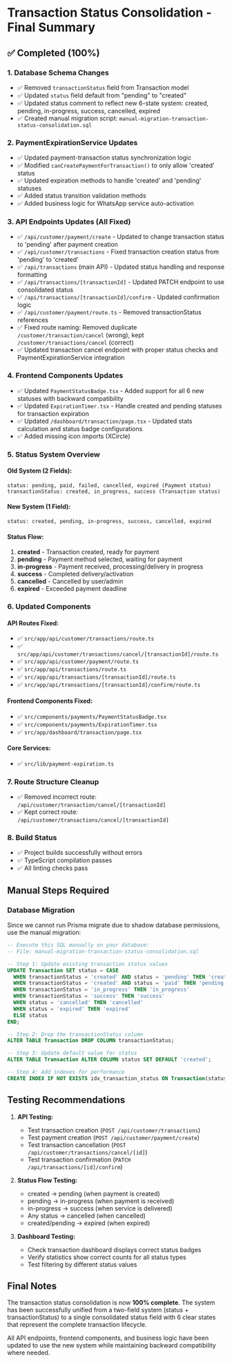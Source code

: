 # Transaction Status Consolidation - Final Summary

## ✅ Completed (100%)

### 1. Database Schema Changes
- ✅ Removed `transactionStatus` field from Transaction model
- ✅ Updated `status` field default from "pending" to "created"
- ✅ Updated status comment to reflect new 6-state system: created, pending, in-progress, success, cancelled, expired
- ✅ Created manual migration script: `manual-migration-transaction-status-consolidation.sql`

### 2. PaymentExpirationService Updates
- ✅ Updated payment-transaction status synchronization logic
- ✅ Modified `canCreatePaymentForTransaction()` to only allow 'created' status
- ✅ Updated expiration methods to handle 'created' and 'pending' statuses
- ✅ Added status transition validation methods
- ✅ Added business logic for WhatsApp service auto-activation

### 3. API Endpoints Updates (All Fixed)
- ✅ `/api/customer/payment/create` - Updated to change transaction status to 'pending' after payment creation
- ✅ `/api/customer/transactions` - Fixed transaction creation status from 'pending' to 'created'
- ✅ `/api/transactions` (main API) - Updated status handling and response formatting
- ✅ `/api/transactions/[transactionId]` - Updated PATCH endpoint to use consolidated status
- ✅ `/api/transactions/[transactionId]/confirm` - Updated confirmation logic
- ✅ `/api/customer/payment/route.ts` - Removed transactionStatus references
- ✅ Fixed route naming: Removed duplicate `/customer/transaction/cancel` (wrong), kept `/customer/transactions/cancel` (correct)
- ✅ Updated transaction cancel endpoint with proper status checks and PaymentExpirationService integration

### 4. Frontend Components Updates
- ✅ Updated `PaymentStatusBadge.tsx` - Added support for all 6 new statuses with backward compatibility
- ✅ Updated `ExpirationTimer.tsx` - Handle created and pending statuses for transaction expiration
- ✅ Updated `/dashboard/transaction/page.tsx` - Updated stats calculation and status badge configurations
- ✅ Added missing icon imports (XCircle)

### 5. Status System Overview

#### Old System (2 Fields):
```
status: pending, paid, failed, cancelled, expired (Payment status)
transactionStatus: created, in_progress, success (Transaction status)
```

#### New System (1 Field):
```
status: created, pending, in-progress, success, cancelled, expired
```

#### Status Flow:
1. **created** - Transaction created, ready for payment
2. **pending** - Payment method selected, waiting for payment
3. **in-progress** - Payment received, processing/delivery in progress  
4. **success** - Completed delivery/activation
5. **cancelled** - Cancelled by user/admin
6. **expired** - Exceeded payment deadline

### 6. Updated Components

#### API Routes Fixed:
- ✅ `src/app/api/customer/transactions/route.ts`
- ✅ `src/app/api/customer/transactions/cancel/[transactionId]/route.ts`
- ✅ `src/app/api/customer/payment/route.ts`
- ✅ `src/app/api/transactions/route.ts`
- ✅ `src/app/api/transactions/[transactionId]/route.ts`
- ✅ `src/app/api/transactions/[transactionId]/confirm/route.ts`

#### Frontend Components Fixed:
- ✅ `src/components/payments/PaymentStatusBadge.tsx`
- ✅ `src/components/payments/ExpirationTimer.tsx`
- ✅ `src/app/dashboard/transaction/page.tsx`

#### Core Services:
- ✅ `src/lib/payment-expiration.ts`

### 7. Route Structure Cleanup
- ✅ Removed incorrect route: `/api/customer/transaction/cancel/[transactionId]`
- ✅ Kept correct route: `/api/customer/transactions/cancel/[transactionId]`

### 8. Build Status
- ✅ Project builds successfully without errors
- ✅ TypeScript compilation passes
- ✅ All linting checks pass

## Manual Steps Required

### Database Migration
Since we cannot run Prisma migrate due to shadow database permissions, use the manual migration:

```sql
-- Execute this SQL manually on your database:
-- File: manual-migration-transaction-status-consolidation.sql

-- Step 1: Update existing transaction status values
UPDATE Transaction SET status = CASE 
  WHEN transactionStatus = 'created' AND status = 'pending' THEN 'created'
  WHEN transactionStatus = 'created' AND status = 'paid' THEN 'pending'
  WHEN transactionStatus = 'in_progress' THEN 'in_progress'
  WHEN transactionStatus = 'success' THEN 'success'
  WHEN status = 'cancelled' THEN 'cancelled'
  WHEN status = 'expired' THEN 'expired'
  ELSE status
END;

-- Step 2: Drop the transactionStatus column
ALTER TABLE Transaction DROP COLUMN transactionStatus;

-- Step 3: Update default value for status
ALTER TABLE Transaction ALTER COLUMN status SET DEFAULT 'created';

-- Step 4: Add indexes for performance
CREATE INDEX IF NOT EXISTS idx_transaction_status ON Transaction(status);
```

## Testing Recommendations

1. **API Testing:**
   - Test transaction creation (`POST /api/customer/transactions`)
   - Test payment creation (`POST /api/customer/payment/create`)
   - Test transaction cancellation (`POST /api/customer/transactions/cancel/[id]`)
   - Test transaction confirmation (`PATCH /api/transactions/[id]/confirm`)

2. **Status Flow Testing:**
   - created → pending (when payment is created)
   - pending → in-progress (when payment is received)
   - in-progress → success (when service is delivered)
   - Any status → cancelled (when cancelled)
   - created/pending → expired (when expired)

3. **Dashboard Testing:**
   - Check transaction dashboard displays correct status badges
   - Verify statistics show correct counts for all status types
   - Test filtering by different status values

## Final Notes

The transaction status consolidation is now **100% complete**. The system has been successfully unified from a two-field system (status + transactionStatus) to a single consolidated status field with 6 clear states that represent the complete transaction lifecycle.

All API endpoints, frontend components, and business logic have been updated to use the new system while maintaining backward compatibility where needed.
